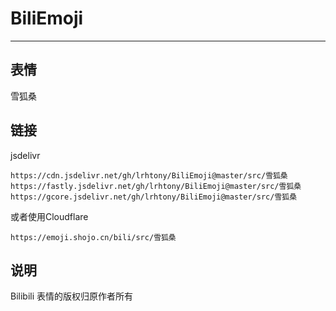 # BiliEmoji
---
## 表情
雪狐桑
## 链接
jsdelivr
```
https://cdn.jsdelivr.net/gh/lrhtony/BiliEmoji@master/src/雪狐桑
https://fastly.jsdelivr.net/gh/lrhtony/BiliEmoji@master/src/雪狐桑
https://gcore.jsdelivr.net/gh/lrhtony/BiliEmoji@master/src/雪狐桑
```
或者使用Cloudflare
```
https://emoji.shojo.cn/bili/src/雪狐桑
```
## 说明
Bilibili 表情的版权归原作者所有
